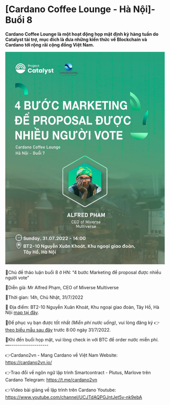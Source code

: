 [Cardano Coffee Lounge - Hà Nội]-Buổi 8
=======================================

**Cardano Coffee Lounge là một hoạt động họp mặt định kỳ hàng tuần do Catalyst tài trợ, mục đích là đưa những kiến thức về Blockchain và Cardano tới rộng rãi cộng đồng Việt Nam.**

![](img/B8-HN.jpeg)

📣Chủ đề thảo luận buổi 8 ở HN: “4 bước Marketing để proposal được nhiều người vote”

📣Diễn giả: Mr Alfred Phạm, CEO of Miverse Multiverse

📣Thời gian: 14h, Chủ Nhật, 31/7/2022

📣 Địa điểm:  BT2-10 Nguyễn Xuân Khoát, Khu ngoại giao đoàn, Tây Hồ, Hà Nội [map tại đây](https://maps.app.goo.gl/6QRmmYxo4XzCQ3aZ7).

📣Để phục vụ bạn được tốt nhất *(Miễn phí nước uống)*, vui lòng đăng ký 👉  [theo biểu mẫu sau đây](https://forms.gle/efnSWqbFaH6R7m7f6) trước 8:00 ngày 31/7/2022.

📣Khi đến buổi họp mặt, vui lòng check in với BTC để order nước miễn phí.
—-------------------

👉Cardano2vn - Mang Cardano về Việt 
Nam Website: https://cardano2vn.io/ 

👉Trao đổi về ngôn ngữ lập trình Smartcontract - Plutus, Marlove trên Cardano
Telegram: https://t.me/cardano2vn 

👉Video bài giảng về lập trình trên Cardano
Youtube: https://www.youtube.com/channel/UCJTdAQPGJntJet5v-nk9ebA 
